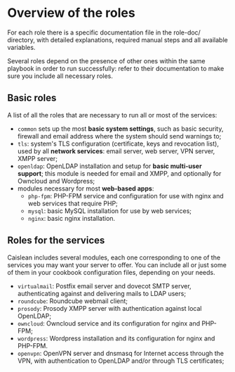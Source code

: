 # Overview of the roles

For each role there is a specific documentation file in the role-doc/ directory,
with detailed explanations, required manual steps and all available variables.

Several roles depend on the presence of other ones within the same playbook in
order to run successfully: refer to their documentation to make sure you include
all necessary roles.


## Basic roles

A list of all the roles that are necessary to run all or most of the services:

*  `common` sets up the most **basic system settings**, such as basic security,
   firewall and email address where the system should send warnings to;
*  `tls`: system's TLS configuration (certificate, keys and revocation list),
   used by all **network services**: email server, web server, VPN server, XMPP
   server;
*  `openldap`: OpenLDAP installation and setup for **basic multi-user support**;
   this module is needed for email and XMPP, and optionally for Owncloud and
   Wordpress;
*  modules necessary for most **web-based apps**:
    *  `php-fpm`: PHP-FPM service and configuration for use with nginx and web
       services that require PHP;
    *  `mysql`: basic MySQL installation for use by web services;
    *  `nginx`: basic nginx installation.


## Roles for the services

Caislean includes several modules, each one corresponding to one of the services
you may want your server to offer. You can include all or just some of them in
your cookbook configuration files, depending on your needs.

*  `virtualmail`: Postfix email server and dovecot SMTP server, authenticating
   against and delivering mails to LDAP users;
*  `roundcube`: Roundcube webmail client;
*  `prosody`: Prosody XMPP server with authentication against local OpenLDAP;
*  `owncloud`: Owncloud service and its configuration for nginx and PHP-FPM;
*  `wordpress`: Wordpress installation and its configuration for nginx and
   PHP-FPM.
*  `openvpn`: OpenVPN server and dnsmasq for Internet access through the VPN,
   with authentication to OpenLDAP and/or through TLS certificates; 
